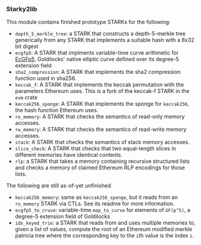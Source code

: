 ### Starky2lib

This module contains finished prototype STARKs for the following:
* `depth_5_merkle_tree`: a STARK that constructs a depth-5-merkle tree generically from any STARK that implements a suitable hash with a 8x32 bit digest
* `ecgfp5`: A STARK that implments variable-time curve arithmetic for [EcGFp5](https://github.com/pornin/ecgfp5), Goldilocks' native elliptic curve defined over its degree-5 extension field
* `sha2_compression`: A STARK that implements the sha2 compression function used in sha256.
* `keccak_f`: A STARK that implements the keccak permutation with the parameters Ethereum uses. This is a fork of the keccak-f STARK in the `evm` crate
* `keccak256_sponge`: A STARK that implements the sponge for `keccak256`, the hash function Ethereum uses.
* `ro_memory`: A STARK that checks the semantics of read-only memory accesses.
* `rw_memory`: A STARK that checks the semantics of read-write memory accesses.
* `stack`: A STARK that checks the semantics of stack memory accesses.
* `slice_check`: A STARK that checks that two equal-length slices in different memories have identical contents.
* `rlp`: a STARK that takes a memory containing recursive structured lists and checks a memory of claimed Ethereum RLP encodings for those lists.

The following are still as-of-yet unfinished
* `keccak256_memory`: same as `keccak256_sponge`, but it reads from an `ro_memory` STARK via CTLs. See its readme for more information.
* `ecgfp5_to_cruve`: variable-time `map_to_curve` for elements of `GF(p^5)`, a degree-5 extension field of Goldilocks
* `idx_keyed_trie`: a STARK that reads from and uses multiple memories to, given a list of values, compute the root of an Ethereum modified merkle patricia tree where the corresponding key to the `i`th value is the index `i`.
